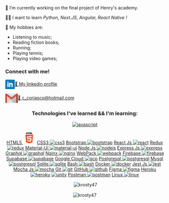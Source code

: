 <!-- <p align='center'>
<img align='center' src='./assets/images/banner.gif' alt='My name is Matias Romero.' />
</p> -->

🙌 I’m currently working on the final project of Henry's academy.

👨‍🎓 I want to learn *Python, Next.JS, Angular, React Native !*

🎥 My hobbies are:
 - Listening to music;
 - Reading fiction books;
 - Running;
 - Playing tennis;
 - Playing video games;


<h3 align="left">Connect with me!</h3>
<p align="left">
<a href="https://www.linkedin.com/in/christian-coriasco-b5694558/" target="_blank"><img align="center" src="./assets/images/linkedin-logo.png" alt="krosty47" height="30" width="auto" />🤝 My linkedin profile</a>
</p>
<p align="left">
<a href="mailto:c_coriasco@hotmail.com" target="_blank"><img align="center" src="./assets/images/gmail.png" alt="c_coriasco@hotmail.com.com" height="30" width="auto" />📧 c_coriasco@hotmail.com</a>
</p>

<h3 align="center">Technologies I've learned && I'm learning:</h3>
<p align="center"><a href="https://developer.mozilla.org/en-US/docs/Web/JavaScript" target="_blank"> <img src="./assets/images/javascript.png" alt="javascript" width="40" height="40"/></a></p>

<p align='center'>
<a href="https://www.w3.org/html/" target="_blank">HTML5 <img src="./assets/images/html.png" alt="html5" width="auto" height="40"/></a>
<a href="https://www.w3schools.com/css/" target="_blank">CSS3 <img src="./assets/images/css3.png" alt="css3" width="auto" height="40"/></a>
<a href="https://getbootstrap.com" target="_blank">Bootstrap <img src="./assets/images/bootstrap.png" alt="bootstrap" width="auto" height="40"/></a>
<a href="https://reactjs.org/" target="_blank">React Js <img src="./assets/images/react.png" alt="react" width="auto" height="40"/></a>
<a href="https://redux.js.org" target="_blank">Redux <img src="./assets/images/redux.png" alt="redux" width="auto" height="40"/></a>
<a href="https://material-ui.com/" target="_blank">Material-Ui <img src="./assets/images/material-ui.png" alt="material-ui" width="auto" height="40"/></a>
<a href="https://nodejs.org" target="_blank">Node Js <img src="./assets/images/nodejs.png" alt="nodejs" width="auto" height="40"/></a>
<a href="https://expressjs.com" target="_blank">Express Js <img src="./assets/images/expressjs.png" alt="express" width="40" height="30"/></a>
<a href="https://graphql.org" target="_blank">Graphql <img src="./assets/images/graphql.png" alt="graphql" width="auto" height="40"/></a>
<a href="https://www.nginx.com" target="_blank">Nginx <img src="./assets/images/nginx.png" alt="nginx" width="40" height="40"/></a>
<a href="https://webpack.js.org" target="_blank">WebPack <img src="./assets/images/webpack.png" alt="webpack" width="auto" height="40"/></a>
<a href="https://firebase.google.com/" target="_blank">Firebase <img src="./assets/images/firebase.png" alt="firebase" width="auto" height="40"/></a> 
<a href="https://supabase.io/" target="_blank">Supabase <img src="./assets/images/supabase.png" alt="supabase" width="40" height="40"/></a> 
<a href="https://cloud.google.com" target="_blank">Google Cloud <img src="./assets/images/gcloud.png" alt="gcp" width="40" height="40"/></a>
<a href="https://www.postgresql.org" target="_blank">Postgresql <img src="./assets/images/postgresql.png" alt="postgresql" width="auto" height="40"/></a>
<a href="https://www.mysql.com/" target="_blank">Mysql <img src="./assets/images/mysql.png" alt="postgresql" width="auto" height="40"/></a>
<a href="https://www.sqlite.org/" target="_blank">Sqlite <img src="./assets/images/sqlite.png" alt="sqlite" width="auto" height="40"/></a>
<a href="https://www.gnu.org/software/bash/" target="_blank">Bash <img src="./assets/images/bash.png" alt="bash" width="auto" height="40"/></a>
<a href="https://www.docker.com/" target="_blank">Docker <img src="./assets/images/docker.png" alt="docker" width="auto" height="40"/></a>
<a href="https://jestjs.io" target="_blank">Jest Js <img src="./assets/images/jest.png" alt="jest" width="auto" height="40"/></a>
<a href="https://mochajs.org" target="_blank">Mocha Js <img src="./assets/images/mocha.png" alt="mocha" width="auto" height="40"/></a>
<a href="https://git-scm.com/" target="_blank">Git <img src="./assets/images/git.png" alt="git" width="auto" height="40"/></a>
<a href="https://git-scm.com/" target="_blank">GitHub <img src="./assets/images/github.png" alt="github" width="auto" height="40"/></a>
<a href="https://www.figma.com/" target="_blank">Figma <img src="./assets/images/figma.png" alt="figma" width="auto" height="40"/></a>
<a href="https://heroku.com" target="_blank">Heroku <img src="./assets/images/heroku.png" alt="heroku" width="auto" height="40"/></a>
<a href="https://unity.com/" target="_blank"> <img src="./assets/images/unity.png" alt="unity" width="auto" height="40"/></a>
<a href="https://postman.com" target="_blank">Postman <img src="./assets/images/postnman.png" alt="postman" width="auto" height="40"/></a>
<a href="https://www.linux.org/" target="_blank">Linux <img src="./assets/images/linux.png" alt="linux" width="auto" height="40"/></a> 
</p>

<p align="center">&nbsp;<img align="center" src="https://github-readme-stats.vercel.app/api?username=krosty47&show_icons=true&theme=dark&locale=en" alt="krosty47" /></p>

<p align="center"><img align='center' src="https://github-readme-streak-stats.herokuapp.com/?user=krosty47&theme=dark" alt="krosty47" /></p>
